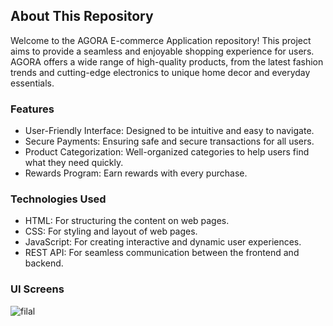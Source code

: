 ## About This Repository

Welcome to the AGORA E-commerce Application repository! This project aims to provide a seamless and enjoyable shopping experience for users. AGORA offers a wide range of high-quality products, from the latest fashion trends and cutting-edge electronics to unique home decor and everyday essentials.


### Features
- User-Friendly Interface: Designed to be intuitive and easy to navigate.
- Secure Payments: Ensuring safe and secure transactions for all users.
- Product Categorization: Well-organized categories to help users find what they need quickly.
- Rewards Program: Earn rewards with every purchase.

### Technologies Used
- HTML: For structuring the content on web pages.
- CSS: For styling and layout of web pages.
- JavaScript: For creating interactive and dynamic user experiences.
- REST API: For seamless communication between the frontend and backend.
### UI Screens 
![filal](https://github.com/user-attachments/assets/60258c56-ff0a-467a-a385-2089717c8db5)
